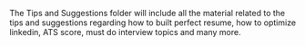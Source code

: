 The Tips and Suggestions folder will include all the material related to the tips and suggestions regarding how to built perfect resume, how to optimize linkedin, ATS score, must do interview topics and many more.
